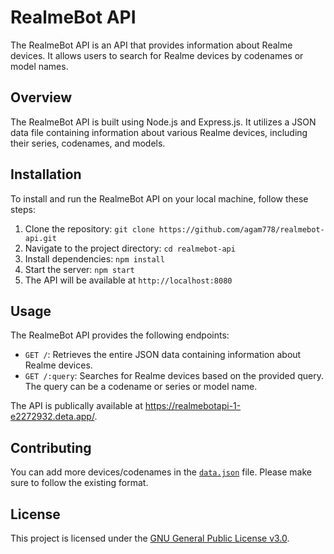 # RealmeBot API

The RealmeBot API is an API that provides information about Realme devices. It allows users to search for Realme devices by codenames or model names.

## Overview

The RealmeBot API is built using Node.js and Express.js. It utilizes a JSON data file containing information about various Realme devices, including their series, codenames, and models. 

## Installation

To install and run the RealmeBot API on your local machine, follow these steps:

1. Clone the repository: `git clone https://github.com/agam778/realmebot-api.git`
2. Navigate to the project directory: `cd realmebot-api`
3. Install dependencies: `npm install`
4. Start the server: `npm start`
5. The API will be available at `http://localhost:8080`

## Usage

The RealmeBot API provides the following endpoints:

- `GET /`: Retrieves the entire JSON data containing information about Realme devices.
- `GET /:query`: Searches for Realme devices based on the provided query. The query can be a codename or series or model name.

The API is publically available at https://realmebotapi-1-e2272932.deta.app/.

## Contributing
You can add more devices/codenames in the [`data.json`](./data.json) file. Please make sure to follow the existing format. 

## License
This project is licensed under the [GNU General Public License v3.0](./LICENSE).